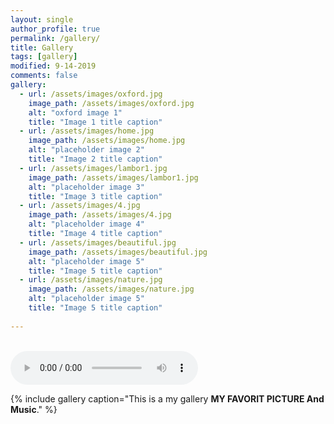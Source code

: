 ```yaml
---
layout: single
author_profile: true
permalink: /gallery/
title: Gallery
tags: [gallery]
modified: 9-14-2019
comments: false
gallery:
  - url: /assets/images/oxford.jpg
    image_path: /assets/images/oxford.jpg
    alt: "oxford image 1"
    title: "Image 1 title caption"
  - url: /assets/images/home.jpg
    image_path: /assets/images/home.jpg
    alt: "placeholder image 2"
    title: "Image 2 title caption"
  - url: /assets/images/lambor1.jpg
    image_path: /assets/images/lambor1.jpg
    alt: "placeholder image 3"
    title: "Image 3 title caption"  
  - url: /assets/images/4.jpg
    image_path: /assets/images/4.jpg
    alt: "placeholder image 4"
    title: "Image 4 title caption"
  - url: /assets/images/beautiful.jpg
    image_path: /assets/images/beautiful.jpg
    alt: "placeholder image 5"
    title: "Image 5 title caption"   
  - url: /assets/images/nature.jpg 
    image_path: /assets/images/nature.jpg
    alt: "placeholder image 5"
    title: "Image 5 title caption"    
    
---
```

<br>
</div>
<audio controls>
    <source src= "../assets/music.mp3" type="audio/mp3">
</audio>
<br>

{% include gallery caption="This is a my gallery  **MY FAVORIT PICTURE And Music**." %}

